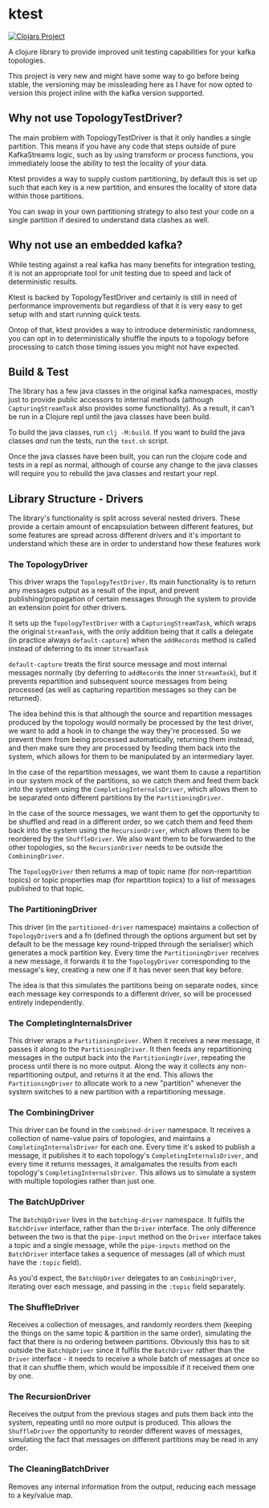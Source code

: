 # ktest

[![Clojars Project](https://img.shields.io/clojars/v/djs/ktest.svg)](https://clojars.org/djs/ktest)

A clojure library to provide improved unit testing capabilities for your kafka topologies.

This project is very new and might have some way to go before being stable, the versioning may be missleading here as I have for now opted to version this project inline with the kafka version supported.

## Why not use TopologyTestDriver?

The main problem with TopologyTestDriver is that it only handles a single partition. This means if you have any code that steps outside of pure KafkaStreams logic, such as by using transform or process functions, you immediately loose the ability to test the locality of your data.

Ktest provides a way to supply custom partitioning, by default this is set up such that each key is a new partition, and ensures the locality of store data within those partitions.

You can swap in your own partitioning strategy to also test your code on a single partition if desired to understand data clashes as well.

## Why not use an embedded kafka?

While testing against a real kafka has many benefits for integration testing, it is not an appropriate tool for unit testing due to speed and lack of deterministic results.

Ktest is backed by TopologyTestDriver and certainly is still in need of performance improvements but regardless of that it is very easy to get setup with and start running quick tests.

Ontop of that, ktest provides a way to introduce deterministic randomness, you can opt in to deterministically shuffle the inputs to a topology before processing to catch those timing issues you might not have expected.

## Build & Test

The library has a few java classes in the original kafka namespaces, mostly just to provide public accessors to internal methods (although `CapturingStreamTask` also provides some functionality). As a result, it can't be run in a Clojure repl until the java classes have been build.

To build the java classes, run `clj -M:build`. If you want to build the java classes _and_ run the tests, run the `test.sh` script.

Once the java classes have been built, you can run the clojure code and tests in a repl as normal, although of course any change to the java classes will require you to rebuild the java classes and restart your repl.

## Library Structure - Drivers

The library's functionality is split across several nested drivers. These provide a certain amount of encapsulation between different features, but some features are spread across different drivers and it's important to understand which these are in order to understand how these features work

### The TopologyDriver

This driver wraps the `TopologyTestDriver`. Its main functionality is to return any messages output as a result of the input, and prevent publishing/propagation of certain messages through the system to provide an extension point for other drivers.

It sets up the `TopologyTestDriver` with a `CapturingStreamTask`, which wraps the original `StreamTask`, with the only addition being that it calls a delegate (in practice always `default-capture`) when the `addRecords` method is called instead of deferring to its inner `StreamTask`

`default-capture` treats the first source message and most internal messages normally (by deferring to `addRecords` the inner `StreamTask`), but it prevents repartition and subsequent source messages from being processed (as well as capturing repartition messages so they can be returned).

The idea behind this is that although the source and repartition messages produced by the topology would normally be processed by the test driver, we want to add a hook in to change the way they're processed. So we prevent them from being processed automatically, returning them instead, and then make sure they are processed by feeding them back into the system, which allows for them to be manipulated by an intermediary layer. 

In the case of the repartition messages, we want them to cause a repartition in our system mock of the partitions, so we catch them and feed them back into the system using the `CompletingInternalsDriver`, which allows them to be separated onto different partitions by the `PartitioningDriver`.

In the case of the source messages, we want them to get the opportunity to be shuffled and read in a different order, so we catch them and feed them back into the system using the `RecursionDriver`, which allows them to be reordered by the `ShuffleDriver`. We also want them to be forwarded to the other topologies, so the `RecursionDriver` needs to be outside the `CombiningDriver`.

The `TopologyDriver` then returns a map of topic name (for non-repartition topics) or topic properties map (for repartition topics) to a list of messages published to that topic.

### The PartitioningDriver

This driver (in the `partitioned-driver` namespace) maintains a collection of `TopologyDriver`s and a fn (defined through the options argument but set by default to be the message key round-tripped through the serialiser) which generates a mock partition key. Every time the `PartitioningDriver` receives a new message, it forwards it to the `TopologyDriver` corresponding to the message's key, creating a new one if it has never seen that key before.

The idea is that this simulates the partitions being on separate nodes, since each message key corresponds to a different driver, so will be processed entirely independently.

### The CompletingInternalsDriver

This driver wraps a `PartitioningDriver`. When it receives a new message, it passes it along to the `PartitioningDriver`. It then feeds any repartitioning messages in the output back into the `PartitioningDriver`, repeating the process until there is no more output. Along the way it collects any non-repartitioning output, and returns it at the end. This allows the `PartitioningDriver` to allocate work to a new "partition" whenever the system switches to a new partition with a repartitioning message.

### The CombiningDriver

This driver can be found in the `combined-driver` namespace. It receives a collection of name-value pairs of topologies, and maintains a `CompletingInternalsDriver` for each one. Every time it's asked to publish a message, it publishes it to each topology's `CompletingInternalsDriver`, and every time it returns messages, it amalgamates the results from each topology's `CompletingInternalsDriver`. This allows us to simulate a system with multiple topologies rather than just one.

### The BatchUpDriver

The `BatchUpDriver` lives in the `batching-driver` namespace. It fulfils the `BatchDriver` interface, rather than the `Driver` interface. The only difference between the two is that the `pipe-input` method on the `Driver` interface takes a topic and a single message, while the `pipe-inputs` method on the `BatchDriver` interface takes a sequence of messages (all of which must have the `:topic` field).

As you'd expect, the `BatchUpDriver` delegates to an `CombiningDriver`, iterating over each message, and passing in the `:topic` field separately.

### The ShuffleDriver

Receives a collection of messages, and randomly reorders them (keeping the things on the same topic & partition in the same order), simulating the fact that there is no ordering between partitions. Obviously this has to sit outside the `BatchUpDriver` since it fulfils the `BatchDriver` rather than the `Driver` interface - it needs to receive a whole batch of messages at once so that it can shuffle them, which would be impossible if it received them one by one.

### The RecursionDriver

Receives the output from the previous stages and puts them back into the system, repeating until no more output is produced. This allows the `ShuffleDriver` the opportunity to reorder different waves of messages, simulating the fact that messages on different partitions may be read in any order.

### The CleaningBatchDriver

Removes any internal information from the output, reducing each message to a key/value map.
